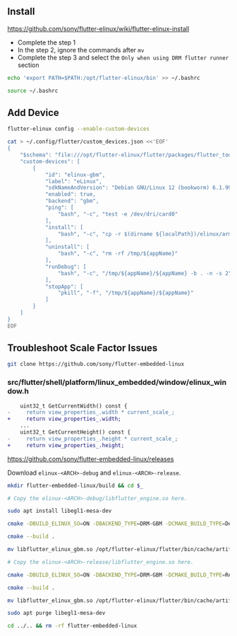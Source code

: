 ## Install

https://github.com/sony/flutter-elinux/wiki/flutter-elinux-install

* Complete the step 1
* In the step 2, ignore the commands after `mv`
* Complete the step 3 and select the `Only when using DRM flutter runner` section
```bash
echo 'export PATH=$PATH:/opt/flutter-elinux/bin' >> ~/.bashrc

source ~/.bashrc
```

## Add Device

```bash
flutter-elinux config --enable-custom-devices

cat > ~/.config/flutter/custom_devices.json <<'EOF'
{
    "$schema": "file:///opt/flutter-elinux/flutter/packages/flutter_tools/static/custom-devices.schema.json",
    "custom-devices": [
        {
            "id": "elinux-gbm",
            "label": "eLinux",
            "sdkNameAndVersion": "Debian GNU/Linux 12 (bookworm) 6.1.99",
            "enabled": true,
            "backend": "gbm",
            "ping": [
                "bash", "-c", "test -e /dev/dri/card0"
            ],
            "install": [
                "bash", "-c", "cp -r $(dirname ${localPath})/elinux/arm64/debug/bundle /tmp/${appName}"
            ],
            "uninstall": [
                "bash", "-c", "rm -rf /tmp/${appName}"
            ],
            "runDebug": [
                "bash", "-c", "/tmp/${appName}/${appName} -b . -n -s 2"
            ],
            "stopApp": [
                "pkill", "-f", "/tmp/${appName}/${appName}"
            ]
        }
    ]
}
EOF
```

## Troubleshoot Scale Factor Issues

```bash
git clone https://github.com/sony/flutter-embedded-linux
```

### src/flutter/shell/platform/linux_embedded/window/elinux_window.h
```diff
    uint32_t GetCurrentWidth() const {
-     return view_properties_.width * current_scale_;
+     return view_properties_.width;
    ...
    uint32_t GetCurrentHeight() const {
-     return view_properties_.height * current_scale_;
+     return view_properties_.height;
```

https://github.com/sony/flutter-embedded-linux/releases

Download `elinux-<ARCH>-debug` and `elinux-<ARCH>-release`.

```bash
mkdir flutter-embedded-linux/build && cd $_

# Copy the elinux-<ARCH>-debug/libflutter_engine.so here.

sudo apt install libegl1-mesa-dev

cmake -DBUILD_ELINUX_SO=ON -DBACKEND_TYPE=DRM-GBM -DCMAKE_BUILD_TYPE=Debug ..

cmake --build .

mv libflutter_elinux_gbm.so /opt/flutter-elinux/flutter/bin/cache/artifacts/engine/elinux-<ARCH>-debug/libflutter_elinux_gbm.so

# Copy the elinux-<ARCH>-release/libflutter_engine.so here.

cmake -DBUILD_ELINUX_SO=ON -DBACKEND_TYPE=DRM-GBM -DCMAKE_BUILD_TYPE=Release ..

cmake --build .

mv libflutter_elinux_gbm.so /opt/flutter-elinux/flutter/bin/cache/artifacts/engine/elinux-<ARCH>-release/libflutter_elinux_gbm.so

sudo apt purge libegl1-mesa-dev

cd ../.. && rm -rf flutter-embedded-linux
```
